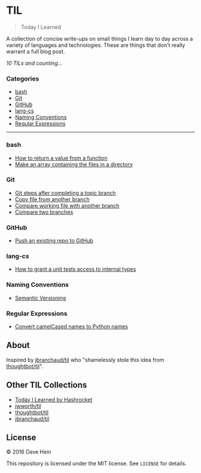 # TIL

> Today I Learned

A collection of concise write-ups on small things I learn day to day across a
variety of languages and technologies. These are things that don't really
warrant a full blog post.

_10 TILs and counting..._

### Categories

* [bash](#bash)
* [Git](#git)
* [GitHub](#github)
* [lang-cs](#langcs)
* [Naming Conventions](#naming-conventions)
* [Regular Expressions](#regular-expressions)

---

### bash

* [How to return a value from a function](bash/how-to-return-a-value-from-a-function.md)
* [Make an array containing the files in a directory](bash/array-of-files-in-directory.md)

### Git

* [Git steps after completing a topic branch](git/completing-topic-branch.md)
* [Copy file from another branch](git/copy-file-from-another-branch.md)
* [Compare working file with another branch](git/compare-working-file-with-another-branch.md)
* [Compare two branches](git/compare-two-branches.md)

### GitHub

* [Push an existing repo to GitHub](github/push-existing-repo-to-github.md)

### lang-cs

* [How to grant a unit tests access to internal types](github/granting-test-assembly-access-to-target-assembly-internal-types.md)

### Naming Conventions

* [Semantic Versioning](naming-conventions/semantic-versioning.md)

### Regular Expressions

* [Convert camelCased names to Python names](regex/convert-camel-cased-names-to-python-names.md)

## About

Inspired by [jbranchaud/til](https://github.com/jbranchaud/til) who "shamelessly stole this idea from [thoughtbot/til](https://github.com/thoughtbot/til)".

## Other TIL Collections

* [Today I Learned by Hashrocket](https://til.hashrocket.com)
* [jwworth/til](https://github.com/jwworth/til)
* [thoughtbot/til](https://github.com/thoughtbot/til)
* [jbranchaud/til](https://github.com/jbranchaud/til)

## License

&copy; 2016 Dave Hein

This repository is licensed under the MIT license. See `LICENSE` for
details.
